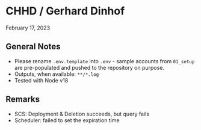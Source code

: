 # CHHD / Gerhard Dinhof

February 17, 2023

## General Notes

- Please rename `.env.template` into `.env`  - sample accounts from `01_setup` are pre-populated and pushed to the repository on purpose.
- Outputs, when available: `**/*.log`
- Tested with Node v18

## Remarks

- SCS: Deployment & Deletion succeeds, but query fails
- Scheduler: failed to set the expiration time
